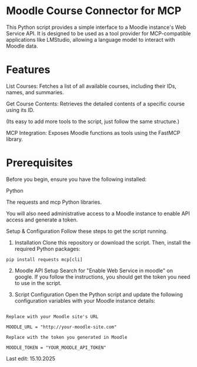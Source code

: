 # Moodle Course Connector for MCP


This Python script provides a simple interface to a Moodle instance's Web Service API. It is designed to be used as a tool provider for MCP-compatible applications like LMStudio, allowing a language model to interact with Moodle data.

# Features
List Courses: Fetches a list of all available courses, including their IDs, names, and summaries.

Get Course Contents: Retrieves the detailed contents of a specific course using its ID.

(Its easy to add more tools to the script, just follow the same structure.)

MCP Integration: Exposes Moodle functions as tools using the FastMCP library.

# Prerequisites
Before you begin, ensure you have the following installed:

Python

The requests and mcp Python libraries.


You will also need administrative access to a Moodle instance to enable API access and generate a token.

Setup & Configuration
Follow these steps to get the script running.

1. Installation
Clone this repository or download the script. Then, install the required Python packages:

```
pip install requests mcp[cli]
```

2. Moodle API Setup
    Search for "Enable Web Service in moodle" on google. If you follow the instructions, you should get the token you need to use in the script.

3. Script Configuration
Open the Python script and update the following configuration variables with your Moodle instance details:

```

Replace with your Moodle site's URL

MOODLE_URL = "http://your-moodle-site.com" 

Replace with the token you generated in Moodle

MOODLE_TOKEN = "YOUR_MOODLE_API_TOKEN"

```

Last edit: 15.10.2025
